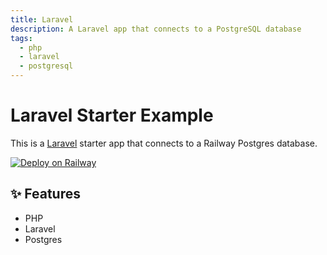 ```yaml
---
title: Laravel
description: A Laravel app that connects to a PostgreSQL database
tags:
  - php
  - laravel
  - postgresql
---
```


# Laravel Starter Example

This is a [Laravel](https://laravel.com/) starter app that connects to a Railway Postgres database.

[![Deploy on Railway](https://railway.app/button.svg)](https://railway.app/new/template/fWEWWf)

## ✨ Features

- PHP
- Laravel
- Postgres
